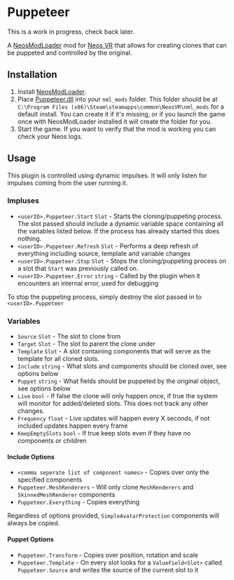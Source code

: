 # Puppeteer

This is a work in progress, check back later.

A [NeosModLoader](https://github.com/zkxs/NeosModLoader) mod for [Neos VR](https://neos.com/) that allows for creating clones that can be puppeted and controlled by the original.

## Installation

1. Install [NeosModLoader](https://github.com/zkxs/NeosModLoader).
2. Place [Puppeteer.dll]() into your `nml_mods` folder. This folder should be at `C:\Program Files (x86)\Steam\steamapps\common\NeosVR\nml_mods` for a default install. You can create it if it's missing, or if you launch the game once with NeosModLoader installed it will create the folder for you.
3. Start the game. If you want to verify that the mod is working you can check your Neos logs.

## Usage

This plugin is controlled using dynamic impulses.
It will only listen for impulses coming from the user running it.

### Impluses

* `<userID>.Puppeteer.Start` `Slot` - Starts the cloning/puppeting process. The slot passed should include a dynamic variable space containing all the variables listed below. If the process has already started this does nothing.
* `<userID>.Puppeteer.Refresh` `Slot` - Performs a deep refresh of everything including source, template and variable changes
* `<userID>.Puppeteer.Stop` `Slot` - Stops the cloning/puppeting process on a slot that `Start` was previously called on.
* `<userID>.Puppeteer.Error` `string` - Called by the plugin when it encounters an internal error, used for debugging

To stop the puppeting process, simply destroy the slot passed in to `<userID>.Puppeteer`

### Variables

* `Source` `Slot` - The slot to clone from 
* `Target` `Slot` - The slot to parent the clone under
* `Template` `Slot` - A slot containing components that will serve as the template for all cloned slots.
* `Include` `string` - What slots and components should be cloned over, see options below
* `Puppet` `string` - What fields should be puppeted by the original object, see options below
* `Live` `bool` - If false the clone will only happen once, if true the system will monitor for added/deleted slots. This does not track any other changes.
* `Frequency` `float` - Live updates will happen every X seconds, if not included updates happen every frame
* `KeepEmptySlots` `bool` - If true keep slots even if they have no components or children

#### Include Options

* `<comma seperate list of component names>` - Copies over only the specified components
* `Puppeteer.MeshRenderers` - Will only clone `MeshRenderers` and `SkinnedMeshRenderer` components
* `Puppeteer.Everything` - Copies everything 

Regardless of options provided, `SimpleAvatarProtection` components will always be copied.

#### Puppet Options

* `Puppeteer.Transform` - Copies over position, rotation and scale
* `Puppeteer.Template` - On every slot looks for a `ValueField<Slot>` called `Puppeteer.Source` and writes the source of the current slot to it
